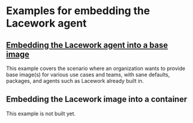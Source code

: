 # Examples for embedding the Lacework agent

## [Embedding the Lacework agent into a base image](examples/base-image)
This example covers the scenario where an organization wants to provide base image(s) for various use cases and teams, with sane defaults, packages, and agents such as Lacework already built in.

## Embedding the Lacework image into a container
This example is not built yet.